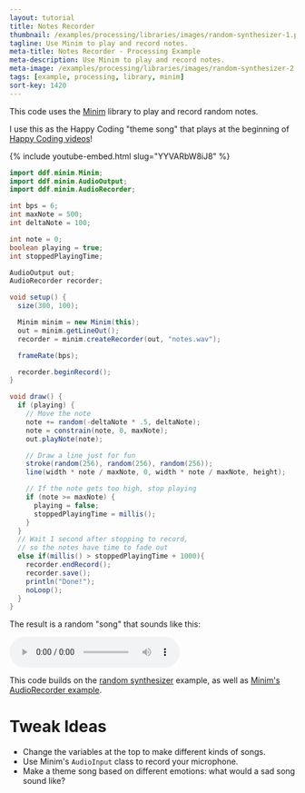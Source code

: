 ```yaml
---
layout: tutorial
title: Notes Recorder
thumbnail: /examples/processing/libraries/images/random-synthesizer-1.png
tagline: Use Minim to play and record notes.
meta-title: Notes Recorder - Processing Example
meta-description: Use Minim to play and record notes.
meta-image: /examples/processing/libraries/images/random-synthesizer-2.png
tags: [example, processing, library, minim]
sort-key: 1420
---
```


This code uses the [Minim](http://code.compartmental.net/tools/minim/) library to play and record random notes.

I use this as the Happy Coding "theme song" that plays at the beginning of [Happy Coding videos](https://www.youtube.com/user/TheKevinWorkman)!

{% include youtube-embed.html slug="YYVARbW8iJ8" %}

```java
import ddf.minim.Minim;
import ddf.minim.AudioOutput;
import ddf.minim.AudioRecorder;

int bps = 6;
int maxNote = 500;
int deltaNote = 100;

int note = 0;
boolean playing = true;
int stoppedPlayingTime;

AudioOutput out;
AudioRecorder recorder;

void setup() {
  size(300, 100);

  Minim minim = new Minim(this);
  out = minim.getLineOut();
  recorder = minim.createRecorder(out, "notes.wav");

  frameRate(bps);

  recorder.beginRecord();
}

void draw() {
  if (playing) {
    // Move the note
    note += random(-deltaNote * .5, deltaNote);
    note = constrain(note, 0, maxNote);
    out.playNote(note);

    // Draw a line just for fun
    stroke(random(256), random(256), random(256));
    line(width * note / maxNote, 0, width * note / maxNote, height);

    // If the note gets too high, stop playing
    if (note >= maxNote) {
      playing = false;
      stoppedPlayingTime = millis();
    }
  }
  // Wait 1 second after stopping to record,
  // so the notes have time to fade out
  else if(millis() > stoppedPlayingTime + 1000){
    recorder.endRecord();
    recorder.save();
    println("Done!");
    noLoop();
  }
}

```

The result is a random "song" that sounds like this:

<audio controls>
  <source href="{{ site.baseurl }}/examples/processing/libraries/data/random-synthesizer.mp3" type="audio/mpeg">
</audio>

This code builds on the [random synthesizer](/examples/processing/libraries/random-synthesizer) example, as well as [Minim's AudioRecorder example](http://code.compartmental.net/minim/audiorecorder_class_audiorecorder.html).

# Tweak Ideas

- Change the variables at the top to make different kinds of songs.
- Use Minim's `AudioInput` class to record your microphone.
- Make a theme song based on different emotions: what would a sad song sound like?
